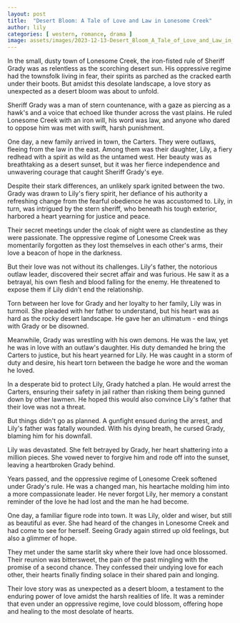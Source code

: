 ```yaml
---
layout: post
title:  "Desert Bloom: A Tale of Love and Law in Lonesome Creek"
author: lily
categories: [ western, romance, drama ]
image: assets/images/2023-12-13-Desert_Bloom_A_Tale_of_Love_and_Law_in_Lonesome_Creek.png
---
```


In the small, dusty town of Lonesome Creek, the iron-fisted rule of Sheriff Grady was as relentless as the scorching desert sun. His oppressive regime had the townsfolk living in fear, their spirits as parched as the cracked earth under their boots. But amidst this desolate landscape, a love story as unexpected as a desert bloom was about to unfold.

Sheriff Grady was a man of stern countenance, with a gaze as piercing as a hawk's and a voice that echoed like thunder across the vast plains. He ruled Lonesome Creek with an iron will, his word was law, and anyone who dared to oppose him was met with swift, harsh punishment.

One day, a new family arrived in town, the Carters. They were outlaws, fleeing from the law in the east. Among them was their daughter, Lily, a fiery redhead with a spirit as wild as the untamed west. Her beauty was as breathtaking as a desert sunset, but it was her fierce independence and unwavering courage that caught Sheriff Grady's eye.

Despite their stark differences, an unlikely spark ignited between the two. Grady was drawn to Lily's fiery spirit, her defiance of his authority a refreshing change from the fearful obedience he was accustomed to. Lily, in turn, was intrigued by the stern sheriff, who beneath his tough exterior, harbored a heart yearning for justice and peace.

Their secret meetings under the cloak of night were as clandestine as they were passionate. The oppressive regime of Lonesome Creek was momentarily forgotten as they lost themselves in each other's arms, their love a beacon of hope in the darkness.

But their love was not without its challenges. Lily's father, the notorious outlaw leader, discovered their secret affair and was furious. He saw it as a betrayal, his own flesh and blood falling for the enemy. He threatened to expose them if Lily didn't end the relationship.

Torn between her love for Grady and her loyalty to her family, Lily was in turmoil. She pleaded with her father to understand, but his heart was as hard as the rocky desert landscape. He gave her an ultimatum - end things with Grady or be disowned.

Meanwhile, Grady was wrestling with his own demons. He was the law, yet he was in love with an outlaw's daughter. His duty demanded he bring the Carters to justice, but his heart yearned for Lily. He was caught in a storm of duty and desire, his heart torn between the badge he wore and the woman he loved.

In a desperate bid to protect Lily, Grady hatched a plan. He would arrest the Carters, ensuring their safety in jail rather than risking them being gunned down by other lawmen. He hoped this would also convince Lily's father that their love was not a threat.

But things didn't go as planned. A gunfight ensued during the arrest, and Lily's father was fatally wounded. With his dying breath, he cursed Grady, blaming him for his downfall.

Lily was devastated. She felt betrayed by Grady, her heart shattering into a million pieces. She vowed never to forgive him and rode off into the sunset, leaving a heartbroken Grady behind.

Years passed, and the oppressive regime of Lonesome Creek softened under Grady's rule. He was a changed man, his heartache molding him into a more compassionate leader. He never forgot Lily, her memory a constant reminder of the love he had lost and the man he had become.

One day, a familiar figure rode into town. It was Lily, older and wiser, but still as beautiful as ever. She had heard of the changes in Lonesome Creek and had come to see for herself. Seeing Grady again stirred up old feelings, but also a glimmer of hope.

They met under the same starlit sky where their love had once blossomed. Their reunion was bittersweet, the pain of the past mingling with the promise of a second chance. They confessed their undying love for each other, their hearts finally finding solace in their shared pain and longing.

Their love story was as unexpected as a desert bloom, a testament to the enduring power of love amidst the harsh realities of life. It was a reminder that even under an oppressive regime, love could blossom, offering hope and healing to the most desolate of hearts.
